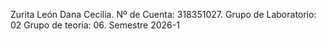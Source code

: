 Zurita León Dana Cecilia. Nº de Cuenta: 318351027. Grupo de Laboratorio: 02 Grupo de teoria: 06. Semestre 2026-1

